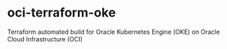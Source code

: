 # oci-terraform-oke
Terraform automated build for Oracle Kubernetes Engine (OKE) on Oracle Cloud Infrastructure (OCI)
